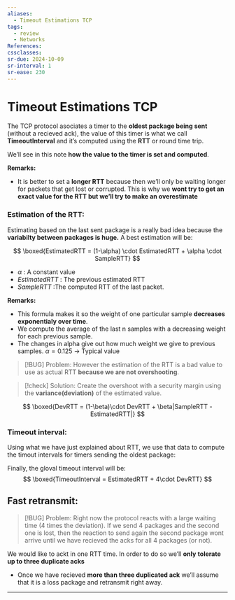 ```yaml
---
aliases:
  - Timeout Estimations TCP
tags:
  - review
  - Networks
References: 
cssclasses:
sr-due: 2024-10-09
sr-interval: 1
sr-ease: 230
---
```

# Timeout Estimations TCP
The TCP protocol asociates a timer  to the **oldest package being sent** (without a recieved ack), the value of this timer is what we call **TimeoutInterval** and it’s computed using the **RTT** or round time trip.

We’ll see in this note **how the value to the timer is set and computed**.

**Remarks:**
+ It is better to set a **longer RTT** because then we’ll only be waiting longer for packets that get lost or corrupted. This is why we **wont try to get an exact value for the RTT but we’ll try to make an overestimate**

### Estimation of the RTT:
Estimating based on the last sent package is a really bad idea because the **variabilty between packages is huge.** A best estimation will be: 

$$
\boxed{EstimatedRTT = (1-\alpha) \cdot EstimatedRTT + \alpha \cdot SampleRTT}
$$
+ $\alpha$ : A constant value
+ $EstimatedRTT$ : The previous estimated RTT 
+ $SampleRTT$ :The computed RTT of the last packet.

**Remarks:**
+ This formula makes it so the weight of one particular sample **decreases exponentialy over time**. 
+ We compute the average of the last n samples with a decreasing weight for each previous sample. 
+ The changes in alpha give out how much weight we give to previous samples. $\alpha = 0.125$ → Typical value

> [!BUG] Problem: 
>  However the estimation of the RTT is a bad value to use as actual RTT **because we are not overshooting**. 

> [!check] Solution: 
> Create the overshoot with a security margin using the **variance(deviation)** of the estimated value. 

$$
\boxed{DevRTT = (1-\beta)\cdot DevRTT + \beta|SampleRTT - EstimatedRTT|}
$$
### Timeout interval: 
Using what we have just explained about RTT, we use that data to compute the timout intervals for timers sending the oldest package:

Finally, the gloval timeout interval will be: 
$$
\boxed{TimeoutInterval = EstimatedRTT + 4\cdot DevRTT}
$$
 
## Fast retransmit: 

> [!BUG] Problem:
> Right now the protocol reacts with a large waiting time (4 times the deviation). If we send 4 packages and the second one is lost, then the reaction to send again the second package wont arrive until we have recieved the acks for all 4 packages (or not). 

We would like to ackt in one RTT time. In order to do so we’ll **only** **tolerate up to three duplicate acks**

+ Once we have recieved **more than three duplicated ack** we’ll assume that it is a loss package and retransmit right away. 


***
